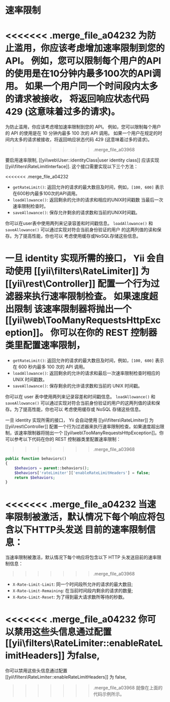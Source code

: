 速率限制
=============

<<<<<<< .merge_file_a04232
为防止滥用，你应该考虑增加速率限制到您的API。
例如，您可以限制每个用户的API的使用是在10分钟内最多100次的API调用。
如果一个用户同一个时间段内太多的请求被接收， 将返回响应状态代码 429 (这意味着过多的请求)。
=======
为防止滥用，你应该考虑增加速率限制到您的 API。
例如，您可以限制每个用户的 API 的使用是在 10 分钟内最多 100 次的 API 调用。
如果一个用户在规定的时间内太多的请求被接收，将返回响应状态代码 429 (这意味着过多的请求)。
>>>>>>> .merge_file_a03968

要启用速率限制, [[yii\web\User::identityClass|user identity class]] 应该实现 [[yii\filters\RateLimitInterface]].
这个接口需要实现以下三个方法：

<<<<<<< .merge_file_a04232
* `getRateLimit()`: 返回允许的请求的最大数目及时间，例如，`[100, 600]` 表示在600秒内最多100次的API调用。
* `loadAllowance()`: 返回剩余的允许的请求和相应的UNIX时间戳数
  当最后一次速率限制检查时。
* `saveAllowance()`: 保存允许剩余的请求数和当前的UNIX时间戳。

你可以在user表中使用两列来记录容差和时间戳信息。
`loadAllowance()` 和 `saveAllowance()` 可以通过实现对符合当前身份验证的用户
的这两列值的读和保存。为了提高性能，你也可以
考虑使用缓存或NoSQL存储这些信息。

一旦 identity 实现所需的接口， Yii 会自动使用 [[yii\filters\RateLimiter]]
为 [[yii\rest\Controller]] 配置一个行为过滤器来执行速率限制检查。 如果速度超出限制
该速率限制器将抛出一个 [[yii\web\TooManyRequestsHttpException]]。 你可以在你的 REST 
控制器类里配置速率限制，
=======
* `getRateLimit()`: 返回允许的请求的最大数目及时间，例如，`[100, 600]` 表示在 600 秒内最多 100 次的 API 调用。
* `loadAllowance()`: 返回剩余的允许的请求和最后一次速率限制检查时相应的 UNIX 时间戳数。
* `saveAllowance()`: 保存剩余的允许请求数和当前的 UNIX 时间戳。

你可以在 user 表中使用两列来记录容差和时间戳信息。
`loadAllowance()` 和 `saveAllowance()` 可以通过实现对符合当前身份验证的用户的这两列值的读和保存。为了提高性能，你也可以
考虑使用缓存或 NoSQL 存储这些信息。

一旦 identity 实现所需的接口， Yii 会自动使用 [[yii\filters\RateLimiter]]
为 [[yii\rest\Controller]] 配置一个行为过滤器来执行速率限制检查。如果速度超出限制，该速率限制器将抛出一个 [[yii\web\TooManyRequestsHttpException]]。你可以参考以下代码在你的 REST 控制器类里配置速率限制：
>>>>>>> .merge_file_a03968

```php
public function behaviors()
{
    $behaviors = parent::behaviors();
    $behaviors['rateLimiter']['enableRateLimitHeaders'] = false;
    return $behaviors;
}
```

<<<<<<< .merge_file_a04232
当速率限制被激活，默认情况下每个响应将包含以下HTTP头发送
目前的速率限制信息：
=======
当速率限制被激活，默认情况下每个响应将包含以下 HTTP 头发送目前的速率限制信息：
>>>>>>> .merge_file_a03968

* `X-Rate-Limit-Limit`: 同一个时间段所允许的请求的最大数目;
* `X-Rate-Limit-Remaining`: 在当前时间段内剩余的请求的数量;
* `X-Rate-Limit-Reset`: 为了得到最大请求数所等待的秒数。

<<<<<<< .merge_file_a04232
你可以禁用这些头信息通过配置 [[yii\filters\RateLimiter::enableRateLimitHeaders]] 为false,
=======
你可以禁用这些头信息通过配置 [[yii\filters\RateLimiter::enableRateLimitHeaders]] 为 false,
>>>>>>> .merge_file_a03968
就像在上面的代码示例所示。
